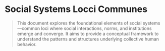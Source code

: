 # Social Systems Locci Communes

> This document explores the foundational elements of social systems—common loci where social interactions, norms, and institutions emerge and converge. It aims to provide a conceptual framework to understand the patterns and structures underlying collective human behavior.
